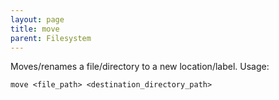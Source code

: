 ```yaml
---
layout: page
title: move
parent: Filesystem
---
```

Moves/renames a file/directory to a new location/label. Usage:
```
move <file_path> <destination_directory_path>
```


